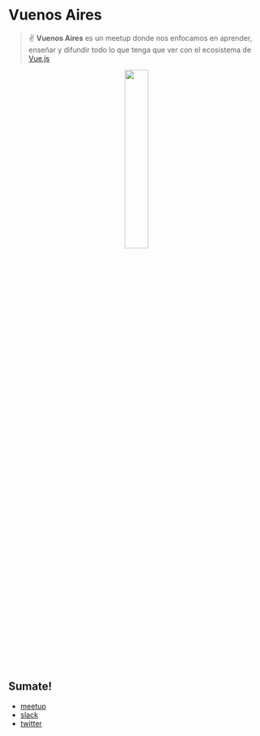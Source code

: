 # Vuenos Aires

> ✌️ **Vuenos Aires** es un meetup donde nos enfocamos en aprender, enseñar y difundir todo lo que tenga que ver con el ecosistema de [Vue.js](https://vuejs.org)

<p align="center">
  <img width="30%" src=".img//logo.png">
</p>


## Sumate!

* [meetup](https://www.meetup.com/vuenos-aires)
* [slack](http://slack.meetupjs.com.ar)
* [twitter](https://twitter.com/vuenosaires)
